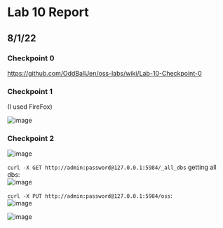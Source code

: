 # Lab 10 Report
## 8/1/22

### Checkpoint 0 
https://github.com/OddBallJen/oss-labs/wiki/Lab-10-Checkpoint-0

### Checkpoint 1

(I used FireFox) 

![image](https://user-images.githubusercontent.com/57297201/182233301-b0615843-ba32-4e88-ad1a-6fa1e19c6713.png)

### Checkpoint 2

![image](https://user-images.githubusercontent.com/57297201/182253227-c340a555-fc84-4836-9f8f-34bbd0a8ab82.png)  

`curl -X GET http://admin:password@127.0.0.1:5984/_all_dbs` getting all dbs:  
![image](https://user-images.githubusercontent.com/57297201/182413049-13c09fd5-9de0-40c2-a2c6-fd6b373609bc.png)

`curl -X PUT http://admin:password@127.0.0.1:5984/oss`:  
![image](https://user-images.githubusercontent.com/57297201/182413266-542d24b7-46fb-4ac6-9d3e-2eb1f18fae4d.png)  


![image](https://user-images.githubusercontent.com/57297201/182413496-6fc25a1b-446f-4d67-ac41-339a64414907.png)








